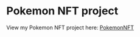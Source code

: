 # Pokemon NFT project

View my Pokemon NFT project here: [PokemonNFT](https://jejebl.github.io/PokemonNFT-front-end/)
